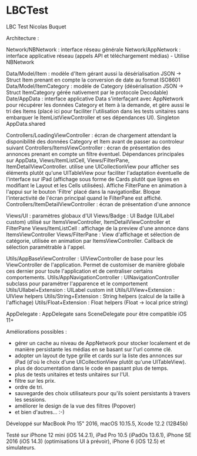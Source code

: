 # LBCTest
LBC Test Nicolas Buquet

Architecture :

Network/NBNetwork : interface réseau générale
Network/AppNetwork : interface applicative réseau (appels API et téléchargement médias) - Utilise NBNetwork

Data/Model/Item : modèle d'Item gérant aussi la désérialisation JSON -> Struct Item prenant en compte la conversion de date au format ISO8601
Data/Model/ItemCategory : modèle de Category (désérialisation JSON -> Struct ItemCategory gérée nativement par le protocole Decodable)
Date/AppData : interface applicative Data s'interfaçant avec AppNetwork pour récupérer les données Category et Item à la demande, et gère aussi le tri des Items (placé ici pour faciliter l'utilisation dans les tests unitaires sans embarquer le ItemListViewController et ses dépendances UI). Singleton AppData.shared

Controllers/LoadingViewController : écran de chargement attendant la disponibilité des données Category et Item avant de passer au controleur suivant
Controllers/ItemsViewController : écran de présentation des annonces prenant en compte un filtre éventuel. Dépendances principales sur AppData, Views/ItemListCell, Views/FilterPane, ItemDetailViewController. utilise une UICollectionView pour afficher ses éléments plutôt qu'une UITableView pour faciliter l'adaptation éventuelle de l'interface sur iPad (affichage sous forme de Cards plutôt que lignes en modifiant le Layout et les Cells utilisées). Affiche FilterPane en animation à l'appui sur le bouton 'Filtre' placé dans la navigationBar. Bloque l'interactivité de l'écran principal quand le FilterPane est affiché.
Controllers/ItemDetailViewController : écran de présentation d'une annonce

Views/UI : paramètres globaux d'UI
Views/Badge : UI Badge (UILabel custom) utilisé sur ItemsViewController, ItemDetailViewController et FilterPane
Views/ItemListCell : affichage de la preview d'une annonce dans ItemsViewController
Views/FilterPane : View d'affichage et sélection de catégorie, utilisée en animation par ItemsViewController. Callback de sélection paramétrable à l'appel.

Utils/AppBaseViewController : UIViewController de base pour les ViewController de l'application. Permet de customiser de manière globale ces dernier pour toute l'application et de centraliser certains comportements.
Utils/AppNavigationController : UINavigationController subclass pour paramétrer l'apparence et le comportement
Utils/UIlabel+Extension : UILabel custom init
Utils/UIView+Extension : UIView helpers
Utils/String+Extension : String helpers (calcul de la taille à l'affichage)
Utils/Float+Extension : Float helpers (Float -> local price string)

AppDelegate : AppDelegate sans SceneDelegate pour être compatible iOS 11+

Améliorations possibles :
  - gérer un cache au niveau de AppNetwork pour stocker localement et de manière persistante les médias en se basant sur l'url comme clé.
  - adopter un layout de type grille et cards sur la liste des annonces sur iPad (d'où le choix d'une UICollectionView plutôt qu'une UITableView).
  - plus de documentation dans le code en passant plus de temps.
  - plus de tests unitaires et tests unitaires sur l'UI.
  - filtre sur les prix.
  - ordre de tri.
  - sauvegarde des choix utilisateurs pour qu'ils soient persistants à travers les sessions.
  - améliorer le design de la vue des filtres (Popover)
  - et bien d'autres… :-)

Développé sur MacBook Pro 15" 2016, macOS 10.15.5, Xcode 12.2 (12B45b)

Testé sur iPhone 12 mini (iOS 14.2.1), iPad Pro 10.5 (iPadOs 13.6.1), iPhone SE 2016 (iOS 14.3) (optimisations UI à prévoir), iPhone 6 (iOS 12.5) et simulateurs.

